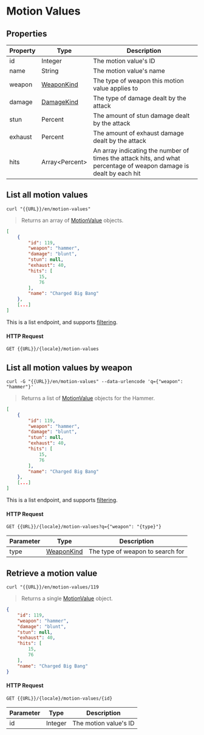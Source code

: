 [MotionValue]: #motion-values

# Motion Values
## Properties
|Property|Type|Description|
|---|---|---|
|id|Integer|The motion value's ID|
|name|String|The motion value's name|
|weapon|[WeaponKind](#weaponkind)|The type of weapon this motion value applies to|
|damage|[DamageKind](#damagekind)|The type of damage dealt by the attack|
|stun|Percent|The amount of stun damage dealt by the attack|
|exhaust|Percent|The amount of exhaust damage dealt by the attack|
|hits|Array&lt;Percent>|An array indicating the number of times the attack hits, and what percentage of weapon damage is dealt by each hit|

## List all motion values
```shell
curl "{{URL}}/en/motion-values"
```

> Returns an array of [MotionValue] objects.

```json
[
    {
        "id": 119,
        "weapon": "hammer",
        "damage": "blunt",
        "stun": null,
        "exhaust": 40,
        "hits": [
            15,
            76
        ],
        "name": "Charged Big Bang"
    },
    [...]
]
```

This is a list endpoint, and supports [filtering](#filtering-objects-in-the-response).

#### HTTP Request
`GET {{URL}}/{locale}/motion-values`

## List all motion values by weapon
```shell
curl -G "{{URL}}/en/motion-values" --data-urlencode 'q={"weapon": "hammer"}'
```

> Returns a list of [MotionValue] objects for the Hammer.

```json
[
    {
        "id": 119,
        "weapon": "hammer",
        "damage": "blunt",
        "stun": null,
        "exhaust": 40,
        "hits": [
            15,
            76
        ],
        "name": "Charged Big Bang"
    },
    [...]
]
```

This is a list endpoint, and supports [filtering](#filtering-objects-in-the-response).

#### HTTP Request
`GET {{URL}}/{locale}/motion-values?q={"weapon": "{type}"}`

|Parameter|Type|Description|
|---|---|---|
|type|[WeaponKind](#weaponkind)|The type of weapon to search for|

## Retrieve a motion value
```shell
curl "{{URL}}/en/motion-values/119
```

> Returns a single [MotionValue] object.

```json
{
    "id": 119,
    "weapon": "hammer",
    "damage": "blunt",
    "stun": null,
    "exhaust": 40,
    "hits": [
        15,
        76
    ],
    "name": "Charged Big Bang"
}
```

#### HTTP Request
`GET {{URL}}/{locale}/motion-values/{id}`

|Parameter|Type|Description|
|---|---|---|
|id|Integer|The motion value's ID|
